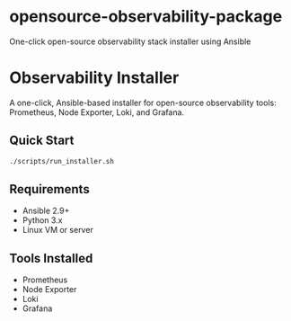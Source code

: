 # opensource-observability-package
One-click open-source observability stack installer using Ansible
# Observability Installer

A one-click, Ansible-based installer for open-source observability tools: Prometheus, Node Exporter, Loki, and Grafana.

## Quick Start

```bash
./scripts/run_installer.sh
```

## Requirements

- Ansible 2.9+
- Python 3.x
- Linux VM or server

## Tools Installed

- Prometheus
- Node Exporter
- Loki
- Grafana
